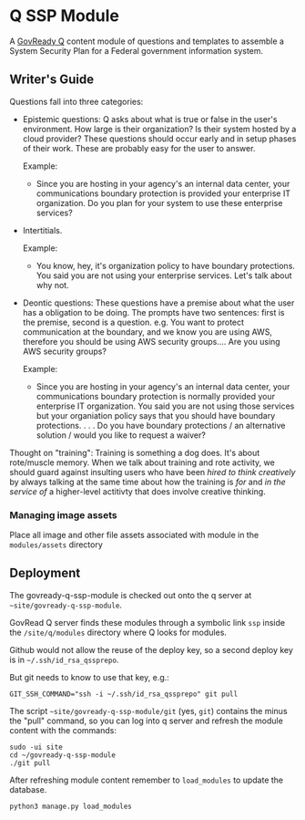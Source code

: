 # Q SSP Module

A [GovReady Q](https://github.com/GovReady/govready-q) content module of questions and templates to assemble a System Security Plan for a Federal government information system.

## Writer's Guide

Questions fall into three categories:

* Epistemic questions: Q asks about what is true or false in the user's environment. How large is their organization? Is their system hosted by a cloud provider? These questions should occur early and in setup phases of their work. These are probably easy for the user to answer.

  Example:

  * Since you are hosting in your agency's an internal data center, your communications boundary protection is provided your enterprise IT organization. Do you plan for your system to use these enterprise services?

* Intertitials.

  Example:

  * You know, hey, it's organization policy to have boundary protections. You said you are not using your enterprise services. Let's talk about why not.

* Deontic questions: These questions have a premise about what the user has a obligation to be doing. The prompts have two sentences: first is the premise, second is a question. e.g. You want to protect communication at the boundary, and we know you are using AWS, therefore you should be using AWS security groups.... Are you using AWS security groups?

  Example:

  * Since you are hosting in your agency's an internal data center, your communications boundary protection is normally provided your enterprise IT organization. You said you are not using those services but your organiation policy says that you should have boundary protections. . . . Do you have boundary protections / an alternative solution / would you like to request a waiver?

Thought on "training": Training is something a dog does. It's about rote/muscle memory. When we talk about training and rote activity, we should guard against insulting users who have been _hired to think creatively_ by always talking at the same time about how the training is _for_ and _in the service of_ a higher-level actitivty that does involve creative thinking.

### Managing image assets

Place all image and other file assets associated with module in the `modules/assets` directory

## Deployment

The govready-q-ssp-module is checked out onto the q server at `~site/govready-q-ssp-module`.

GovRead Q server finds these modules through a symbolic link `ssp` inside the `/site/q/modules` directory where Q looks for modules. 

Github would not allow the reuse of the deploy key, so a second deploy key is in `~/.ssh/id_rsa_qssprepo`.

But git needs to know to use that key, e.g.:

```
GIT_SSH_COMMAND="ssh -i ~/.ssh/id_rsa_qssprepo" git pull
```

The script `~site/govready-q-ssp-module/git` (yes, `git`) contains the minus the "pull" command, so you can log into q server and refresh the module content with the commands:

```
sudo -ui site
cd ~/govready-q-ssp-module
./git pull
```

After refreshing module content remember to `load_modules` to update the database.

```
python3 manage.py load_modules
```
